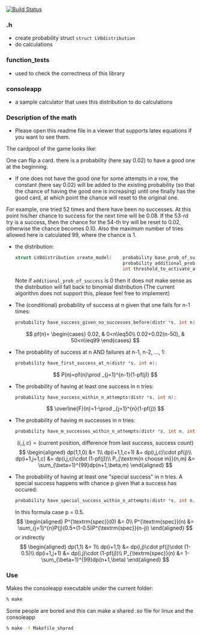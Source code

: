 [![Build Status](https://api.cirrus-ci.com/github/cleoold/linearly_varying_binomial_distribution_calcs.svg)](https://cirrus-ci.com/github/cleoold/linearly_varying_binomial_distribution_calcs)

### .h
* create probability struct `struct LVBdistribution`
* do calculations

### function_tests
* used to check the correctness of this library

### consoleapp
* a sample calculator that uses this distribution to do calculations

### Description of the math

* Please open this readme file in a viewer that supports latex equations if you want to see them.

The cardpool of the game looks like:

One can flip a card. there is a probability (here say 0.02) to have a good one at the beginning.
* If one does not have the good one for some attempts in a row, the constant (here say 0.02) will be added to the existing probability (so that the chance of having the good one is increasing) until one finally has the good card, at which point the chance will reset to the original one.

For example, one tried 52 times and there have been no successes. At this point his/her chance to success for the next time will be 0.08. If the 53-rd try is a success, then the chance for the 54-th try will be reset to 0.02, otherwise the chance becomes 0.10. Also the maximum number of tries allowed here is calculated 99, where the chance is 1.

* the distribution:
    ```c
    struct LVBdistribution create_model(    probability base_prob_of_success, // = 0.02
                                            probability additional_prob_of_success, // = 0.02
                                            int threshold_to_activate_addition); // = 50
    ```
    Note if `additional_prob_of_success` is 0 then it does not make sense as the distribution will fall back to binomial distribution (The current algorithm does not support this, please feel free to implement)

* The (conditional) probability of success at n given that one fails for n-1 times:
    ```c
    probability have_success_given_no_successes_before(distr *s, int n);
    ```
    $$
    pf(n)=
                \begin{cases}
                    0.02, & 0<n\leq50\\ 
                    0.02+0.02(n-50), & 50<n\leq99 
                \end{cases}
    $$

* The probability of success at n AND failures at n-1, n-2, ..., 1: 
    ```c
    probability have_first_success_at_n(distr *s, int n);
    ```
    $$
    P(n)=pf(n)\prod _{j=1}^{n-1}(1-pf(j))
    $$

* The probability of having at least one success in n tries:
    ```c
    probability have_success_within_n_attempts(distr *s, int n);
    ```
    $$
    \overline{F}(n)=1-\prod _{j=1}^{n}(1-pf(j))
    $$

* The probability of having m successes in n tries:
    ```c
    probability have_m_successes_within_n_attempts(distr *s, int n, int m);
    ```
    $$
    (i,j,c)=(\textrm{current position, difference from last success, success count})
    $$$$
    \begin{aligned}
        dp(1,1,0) &= 1\\
        dp(i+1,1,c+1) &= dp(i,j,c)\cdot pf(j)\\ 
        dp(i+1,j+1,c) &= dp(i,j,c)\cdot (1-pf(j))\\
        P_{\textrm{n choose m}}(n,m) &= \sum_{\beta=1}^{99}dp(n+1,\beta,m)
    \end{aligned}
$$

* The probability of having at least one "special success" in n tries. A special success happens with chance p given that a success has occured:
    ```c
    probability have_special_success_within_n_attempts(distr *s, int n, probability p);
    ```
    In this formula case p = 0.5.
    $$
    \begin{aligned}
        P^{\textrm{spec}}(0) &= 0\\ 
        P^{\textrm{spec}}(n) &= \sum_{j=1}^{n}P(j)(0.5+(1-0.5)P^{\textrm{spec}}(n-j))
    \end{aligned}
    $$
    or indirectly
    $$
    \begin{aligned}
        dp(1,1) &= 1\\
        dp(i+1,1) &= dp(i,j)\cdot pf(j)\cdot (1-0.5)\\ 
        dp(i+1,j+1) &= dp(i,j)\cdot (1-pf(j))\\
        P_{\textrm{spec}}(n) &= 1-\sum_{\beta=1}^{99}dp(n+1,\beta)
    \end{aligned}
    $$

### Use
Makes the consoleapp executable under the current folder:
```bash
% make
```
Some people are bored and this can make a shared .so file for linux and the consoleapp
```bash
% make -f Makefile_shared
```
